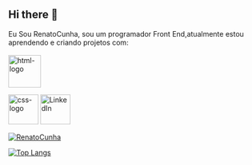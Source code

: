 ## Hi there 🐧

Eu Sou RenatoCunha, sou um programador Front End,atualmente estou aprendendo e criando projetos com:
<br>
<br>
<img aling="left" alt="html-logo" width="65px" src="https://img.shields.io/badge/HTML5-E34F26?style=for-the-badge&logo=html5&logoColor=white"/>

<img aling="left" alt="css-logo" width="60px" src="https://img.shields.io/badge/CSS-239120?&style=for-the-badge&logo=css3&logoColor=white"/>

<a href="https://www.linkedin.com/in/renato-cunha-ba7252121/">
<img aling="left" alt="LinkedIn" width="60px" src="https://img.shields.io/badge/LinkedIn-0077B5?style=for-the-badge&logo=linkedin&logoColor=white"/></a>

[![RenatoCunha](https://github-readme-stats.vercel.app/api?username=RenatoCunha-2025)](https://github.com/anuraghazra/github-readme-stats)

[![Top Langs](https://github-readme-stats.vercel.app/api/top-langs/?username=RenatoCunha-2025)](https://github.com/anuraghazra/github-readme-stats)



